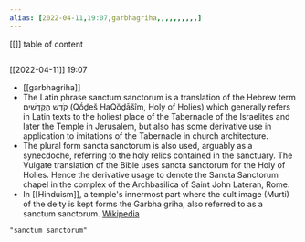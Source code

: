 ```yaml
---
alias: [2022-04-11,19:07,garbhagriha,,,,,,,,,,]
---
```

[[]]
table of content
```toc
```

[[2022-04-11]] 19:07
- [[garbhagriha]]
- The Latin phrase sanctum sanctorum is a translation of the Hebrew term קֹדֶשׁ הַקֳּדָשִׁים (Qṓḏeš HaQŏḏāšîm, Holy of Holies) which generally refers in Latin texts to the holiest place of the Tabernacle of the Israelites and later the Temple in Jerusalem, but also has some derivative use in application to imitations of the Tabernacle in church architecture.
- The plural form sancta sanctorum is also used, arguably as a synecdoche, referring to the holy relics contained in the sanctuary. The Vulgate translation of the Bible uses sancta sanctorum for the Holy of Holies. Hence the derivative usage to denote the Sancta Sanctorum chapel in the complex of the Archbasilica of Saint John Lateran, Rome.
- In [[Hinduism]], a temple's innermost part where the cult image (Murti) of the deity is kept forms the Garbha griha, also referred to as a sanctum sanctorum.
[Wikipedia](https://en.wikipedia.org/wiki/Sanctum%20sanctorum)
```query
"sanctum sanctorum"
```